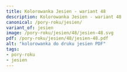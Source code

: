 ```yaml
---
title: Kolorowanka Jesien - wariant 48
description: Kolorowanka Jesien - wariant 48
canonical: /pory-roku/jesien/
variant_of: jesien
image: /pory-roku/jesien/48/jesien-48.svg
pdf: /pory-roku/jesien/48/jesien-48.pdf
alt: "kolorowanka do druku jesien PDF"
tags:
- pory-roku
- jesien
---
```

